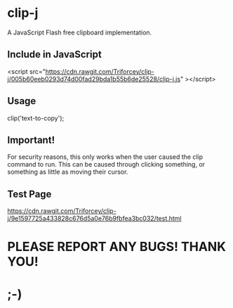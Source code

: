 # clip-j
A JavaScript Flash free clipboard implementation.
## Include in JavaScript
&lt;script src="https://cdn.rawgit.com/Triforcey/clip-j/005b60eeb0293d74d00fad29bda1b55b6de25528/clip-j.js" &gt;&lt;/script&gt;
## Usage
clip('text-to-copy');
## Important!
For security reasons, this only works when the user caused the clip command to run. This can be caused through clicking something, or something as little as moving their cursor.
## Test Page
https://cdn.rawgit.com/Triforcey/clip-j/9e1597725a433828c676d5a0e76b9fbfea3bc032/test.html
# PLEASE REPORT ANY BUGS! THANK YOU!
# ;-)
